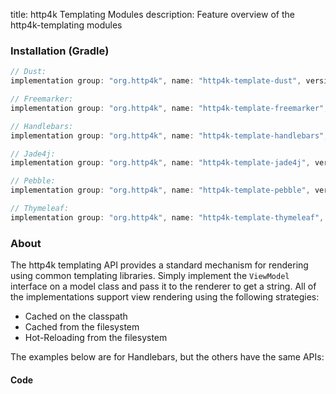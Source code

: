 title: http4k Templating Modules
description: Feature overview of the http4k-templating modules

### Installation (Gradle)

```groovy
// Dust: 
implementation group: "org.http4k", name: "http4k-template-dust", version: "4.14.1.0"

// Freemarker: 
implementation group: "org.http4k", name: "http4k-template-freemarker", version: "4.14.1.0"

// Handlebars: 
implementation group: "org.http4k", name: "http4k-template-handlebars", version: "4.14.1.0"

// Jade4j: 
implementation group: "org.http4k", name: "http4k-template-jade4j", version: "4.14.1.0"

// Pebble: 
implementation group: "org.http4k", name: "http4k-template-pebble", version: "4.14.1.0"

// Thymeleaf: 
implementation group: "org.http4k", name: "http4k-template-thymeleaf", version: "4.14.1.0"
```

### About
The http4k templating API provides a standard mechanism for rendering using common templating libraries. Simply implement the `ViewModel` interface on a model class and pass it to the renderer to get a string. All of the implementations support view rendering using the following strategies:

* Cached on the classpath
* Cached from the filesystem
* Hot-Reloading from the filesystem

The examples below are for Handlebars, but the others have the same APIs:

#### Code  [<img class="octocat"/>](https://github.com/http4k/http4k/blob/master/src/docs/guide/reference/templating/example.kt)

<script src="https://gist-it.appspot.com/https://github.com/http4k/http4k/blob/master/src/docs/guide/reference/templating/example.kt"></script>

[http4k]: https://http4k.org
